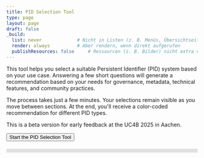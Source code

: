 ```yaml
---
title: PID Selection Tool
type: page
layout: page
draft: false
_build:
  list: never             # Nicht in Listen (z. B. Menüs, Übersichtseiten)
  render: always          # Aber rendern, wenn direkt aufgerufen
  publishResources: false     # Ressourcen (z. B. Bilder) nicht extra verlinken
---
```


<!-- Load the tool's styles and scripts -->
<div id="pidtool-container">
  <script src="/pidtool/script.js"></script>
  <link rel="stylesheet" href="/pidtool/style.css">
</div>

<!-- Initial intro and entity selection page -->
<div id="section-intro">
  <div id="pidtool-intro">
    <p>
      This tool helps you select a suitable Persistent Identifier (PID) system based on your use case.
      Answering a few short questions will generate a recommendation based on your needs for governance,
      metadata, technical features, and community practices.
    </p>
    <p>  The process takes just a few minutes. Your selections remain visible as you move between sections.
      At the end, you'll receive a color-coded recommendation for different PID types.
    </p>
    <p>
      This is a beta version for early feedback at the UC4B 2025 in Aachen.
    </p>
  </div>



  
<!-- taken out for the moment - might come in later again
  <div id="entity-selection">
    <h2>I want a PID for:</h2>
    <label><input type="checkbox" value="research data"> Research data (datasets)</label><br>
    <label><input type="checkbox" value="text"> Texts (articles, books, reports, etc.)</label><br>
    <label><input type="checkbox" value="ontology"> Ontologies, vocabularies, standards</label><br>
    <label><input type="checkbox" value="granular"> Granular dataset parts (e.g., annotations)</label><br>
    <label><input type="checkbox" value="physical"> Physical objects (artefacts, samples)</label><br>
    <label><input type="checkbox" value="instruments"> Instruments or hardware</label><br>
    <label><input type="checkbox" value="software"> Software</label><br><br>
  </div>
-->
  <button onclick="startTool()">Start the PID Selection Tool</button>
</div>

<!-- Progress bar -->
<div class="progress-container" style="background-color: #e0e0e0; height: 10px; width: 100%; margin: 20px 0;">
  <div id="progress-bar" style="height: 10px; background-color: #4caf50; width: 0%;"></div>
</div>

<!-- Main question container -->
<div id="question-container" style="display:none;"></div>

<!-- Results display -->
<div id="section-results" style="display:none;">
  <h2>Results</h2>
  <div id="results"></div>
</div>
